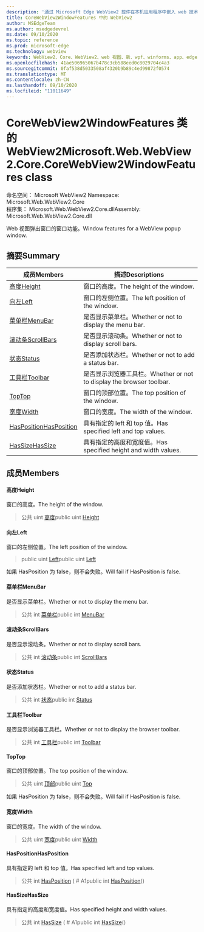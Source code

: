```yaml
---
description: '通过 Microsoft Edge WebView2 控件在本机应用程序中嵌入 web 技术 (HTML、CSS 和 JavaScript) '
title: CoreWebView2WindowFeatures 中的 WebView2
author: MSEdgeTeam
ms.author: msedgedevrel
ms.date: 09/10/2020
ms.topic: reference
ms.prod: microsoft-edge
ms.technology: webview
keywords: WebView2、Core、WebView2、web 视图、新、wpf、winforms、app、edge、CoreWebView2、CoreWebView2Controller、浏览器控件、边缘 html、、浏览器控件、边缘 html、WebView2
ms.openlocfilehash: 41ae506965067b478c3cb588eed0c8029704c4a3
ms.sourcegitcommit: 0faf538d5033508af4320b9b89c4ed99872f0574
ms.translationtype: MT
ms.contentlocale: zh-CN
ms.lasthandoff: 09/10/2020
ms.locfileid: "11011649"
---
```

# <span data-ttu-id="d3021-104">CoreWebView2WindowFeatures 类的 WebView2</span><span class="sxs-lookup"><span data-stu-id="d3021-104">Microsoft.Web.WebView2.Core.CoreWebView2WindowFeatures class</span></span> 

<span data-ttu-id="d3021-105">命名空间： Microsoft WebView2 </span><span class="sxs-lookup"><span data-stu-id="d3021-105">Namespace: Microsoft.Web.WebView2.Core</span></span>\
<span data-ttu-id="d3021-106">程序集： Microsoft.Web.WebView2.Core.dll</span><span class="sxs-lookup"><span data-stu-id="d3021-106">Assembly: Microsoft.Web.WebView2.Core.dll</span></span>

<span data-ttu-id="d3021-107">Web 视图弹出窗口的窗口功能。</span><span class="sxs-lookup"><span data-stu-id="d3021-107">Window features for a WebView popup window.</span></span>

## <span data-ttu-id="d3021-108">摘要</span><span class="sxs-lookup"><span data-stu-id="d3021-108">Summary</span></span>

 <span data-ttu-id="d3021-109">成员</span><span class="sxs-lookup"><span data-stu-id="d3021-109">Members</span></span>                        | <span data-ttu-id="d3021-110">描述</span><span class="sxs-lookup"><span data-stu-id="d3021-110">Descriptions</span></span>
--------------------------------|---------------------------------------------
[<span data-ttu-id="d3021-111">高度</span><span class="sxs-lookup"><span data-stu-id="d3021-111">Height</span></span>](#height) | <span data-ttu-id="d3021-112">窗口的高度。</span><span class="sxs-lookup"><span data-stu-id="d3021-112">The height of the window.</span></span>
[<span data-ttu-id="d3021-113">向左</span><span class="sxs-lookup"><span data-stu-id="d3021-113">Left</span></span>](#left) | <span data-ttu-id="d3021-114">窗口的左侧位置。</span><span class="sxs-lookup"><span data-stu-id="d3021-114">The left position of the window.</span></span>
[<span data-ttu-id="d3021-115">菜单栏</span><span class="sxs-lookup"><span data-stu-id="d3021-115">MenuBar</span></span>](#menubar) | <span data-ttu-id="d3021-116">是否显示菜单栏。</span><span class="sxs-lookup"><span data-stu-id="d3021-116">Whether or not to display the menu bar.</span></span>
[<span data-ttu-id="d3021-117">滚动条</span><span class="sxs-lookup"><span data-stu-id="d3021-117">ScrollBars</span></span>](#scrollbars) | <span data-ttu-id="d3021-118">是否显示滚动条。</span><span class="sxs-lookup"><span data-stu-id="d3021-118">Whether or not to display scroll bars.</span></span>
[<span data-ttu-id="d3021-119">状态</span><span class="sxs-lookup"><span data-stu-id="d3021-119">Status</span></span>](#status) | <span data-ttu-id="d3021-120">是否添加状态栏。</span><span class="sxs-lookup"><span data-stu-id="d3021-120">Whether or not to add a status bar.</span></span>
[<span data-ttu-id="d3021-121">工具栏</span><span class="sxs-lookup"><span data-stu-id="d3021-121">Toolbar</span></span>](#toolbar) | <span data-ttu-id="d3021-122">是否显示浏览器工具栏。</span><span class="sxs-lookup"><span data-stu-id="d3021-122">Whether or not to display the browser toolbar.</span></span>
[<span data-ttu-id="d3021-123">Top</span><span class="sxs-lookup"><span data-stu-id="d3021-123">Top</span></span>](#top) | <span data-ttu-id="d3021-124">窗口的顶部位置。</span><span class="sxs-lookup"><span data-stu-id="d3021-124">The top position of the window.</span></span>
[<span data-ttu-id="d3021-125">宽度</span><span class="sxs-lookup"><span data-stu-id="d3021-125">Width</span></span>](#width) | <span data-ttu-id="d3021-126">窗口的宽度。</span><span class="sxs-lookup"><span data-stu-id="d3021-126">The width of the window.</span></span>
[<span data-ttu-id="d3021-127">HasPosition</span><span class="sxs-lookup"><span data-stu-id="d3021-127">HasPosition</span></span>](#hasposition) | <span data-ttu-id="d3021-128">具有指定的 left 和 top 值。</span><span class="sxs-lookup"><span data-stu-id="d3021-128">Has specified left and top values.</span></span>
[<span data-ttu-id="d3021-129">HasSize</span><span class="sxs-lookup"><span data-stu-id="d3021-129">HasSize</span></span>](#hassize) | <span data-ttu-id="d3021-130">具有指定的高度和宽度值。</span><span class="sxs-lookup"><span data-stu-id="d3021-130">Has specified height and width values.</span></span>

## <span data-ttu-id="d3021-131">成员</span><span class="sxs-lookup"><span data-stu-id="d3021-131">Members</span></span>

#### <span data-ttu-id="d3021-132">高度</span><span class="sxs-lookup"><span data-stu-id="d3021-132">Height</span></span> 

<span data-ttu-id="d3021-133">窗口的高度。</span><span class="sxs-lookup"><span data-stu-id="d3021-133">The height of the window.</span></span>

> <span data-ttu-id="d3021-134">公共 uint [高度](#height)</span><span class="sxs-lookup"><span data-stu-id="d3021-134">public uint [Height](#height)</span></span>

#### <span data-ttu-id="d3021-135">向左</span><span class="sxs-lookup"><span data-stu-id="d3021-135">Left</span></span> 

<span data-ttu-id="d3021-136">窗口的左侧位置。</span><span class="sxs-lookup"><span data-stu-id="d3021-136">The left position of the window.</span></span>

> <span data-ttu-id="d3021-137">public uint [Left](#left)</span><span class="sxs-lookup"><span data-stu-id="d3021-137">public uint [Left](#left)</span></span>

<span data-ttu-id="d3021-138">如果 HasPosition 为 false，则不会失败。</span><span class="sxs-lookup"><span data-stu-id="d3021-138">Will fail if HasPosition is false.</span></span>

#### <span data-ttu-id="d3021-139">菜单栏</span><span class="sxs-lookup"><span data-stu-id="d3021-139">MenuBar</span></span> 

<span data-ttu-id="d3021-140">是否显示菜单栏。</span><span class="sxs-lookup"><span data-stu-id="d3021-140">Whether or not to display the menu bar.</span></span>

> <span data-ttu-id="d3021-141">公共 int [菜单栏](#menubar)</span><span class="sxs-lookup"><span data-stu-id="d3021-141">public int [MenuBar](#menubar)</span></span>

#### <span data-ttu-id="d3021-142">滚动条</span><span class="sxs-lookup"><span data-stu-id="d3021-142">ScrollBars</span></span> 

<span data-ttu-id="d3021-143">是否显示滚动条。</span><span class="sxs-lookup"><span data-stu-id="d3021-143">Whether or not to display scroll bars.</span></span>

> <span data-ttu-id="d3021-144">公共 int [滚动条](#scrollbars)</span><span class="sxs-lookup"><span data-stu-id="d3021-144">public int [ScrollBars](#scrollbars)</span></span>

#### <span data-ttu-id="d3021-145">状态</span><span class="sxs-lookup"><span data-stu-id="d3021-145">Status</span></span> 

<span data-ttu-id="d3021-146">是否添加状态栏。</span><span class="sxs-lookup"><span data-stu-id="d3021-146">Whether or not to add a status bar.</span></span>

> <span data-ttu-id="d3021-147">公共 int [状态](#status)</span><span class="sxs-lookup"><span data-stu-id="d3021-147">public int [Status](#status)</span></span>

#### <span data-ttu-id="d3021-148">工具栏</span><span class="sxs-lookup"><span data-stu-id="d3021-148">Toolbar</span></span> 

<span data-ttu-id="d3021-149">是否显示浏览器工具栏。</span><span class="sxs-lookup"><span data-stu-id="d3021-149">Whether or not to display the browser toolbar.</span></span>

> <span data-ttu-id="d3021-150">公共 int [工具栏](#toolbar)</span><span class="sxs-lookup"><span data-stu-id="d3021-150">public int [Toolbar](#toolbar)</span></span>

#### <span data-ttu-id="d3021-151">Top</span><span class="sxs-lookup"><span data-stu-id="d3021-151">Top</span></span> 

<span data-ttu-id="d3021-152">窗口的顶部位置。</span><span class="sxs-lookup"><span data-stu-id="d3021-152">The top position of the window.</span></span>

> <span data-ttu-id="d3021-153">公共 uint [顶部](#top)</span><span class="sxs-lookup"><span data-stu-id="d3021-153">public uint [Top](#top)</span></span>

<span data-ttu-id="d3021-154">如果 HasPosition 为 false，则不会失败。</span><span class="sxs-lookup"><span data-stu-id="d3021-154">Will fail if HasPosition is false.</span></span>

#### <span data-ttu-id="d3021-155">宽度</span><span class="sxs-lookup"><span data-stu-id="d3021-155">Width</span></span> 

<span data-ttu-id="d3021-156">窗口的宽度。</span><span class="sxs-lookup"><span data-stu-id="d3021-156">The width of the window.</span></span>

> <span data-ttu-id="d3021-157">公共 uint [宽度](#width)</span><span class="sxs-lookup"><span data-stu-id="d3021-157">public uint [Width](#width)</span></span>

#### <span data-ttu-id="d3021-158">HasPosition</span><span class="sxs-lookup"><span data-stu-id="d3021-158">HasPosition</span></span> 

<span data-ttu-id="d3021-159">具有指定的 left 和 top 值。</span><span class="sxs-lookup"><span data-stu-id="d3021-159">Has specified left and top values.</span></span>

> <span data-ttu-id="d3021-160">公共 int [HasPosition](#hasposition) ( # A1</span><span class="sxs-lookup"><span data-stu-id="d3021-160">public int [HasPosition](#hasposition)()</span></span>

#### <span data-ttu-id="d3021-161">HasSize</span><span class="sxs-lookup"><span data-stu-id="d3021-161">HasSize</span></span> 

<span data-ttu-id="d3021-162">具有指定的高度和宽度值。</span><span class="sxs-lookup"><span data-stu-id="d3021-162">Has specified height and width values.</span></span>

> <span data-ttu-id="d3021-163">公共 int [HasSize](#hassize) ( # A1</span><span class="sxs-lookup"><span data-stu-id="d3021-163">public int [HasSize](#hassize)()</span></span>

